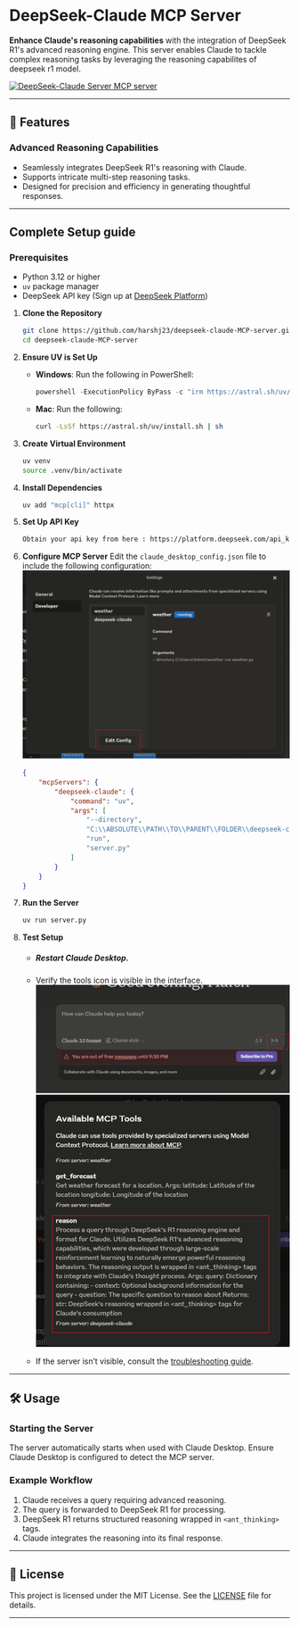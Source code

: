 # DeepSeek-Claude MCP Server

**Enhance Claude's reasoning capabilities** with the integration of DeepSeek R1's advanced reasoning engine. This server enables Claude to tackle complex reasoning tasks by leveraging the reasoning capabilites of deepseek r1 model.

<a href="https://glama.ai/mcp/servers/w3q7v1srsw"><img width="380" height="200" src="https://glama.ai/mcp/servers/w3q7v1srsw/badge" alt="DeepSeek-Claude Server MCP server" /></a>

---

## 🚀 Features

### **Advanced Reasoning Capabilities**
- Seamlessly integrates DeepSeek R1's reasoning with Claude.
- Supports intricate multi-step reasoning tasks.
- Designed for precision and efficiency in generating thoughtful responses.






---

## Complete Setup guide

### Prerequisites
- Python 3.12 or higher
- `uv` package manager
- DeepSeek API key (Sign up at [DeepSeek Platform](https://platform.deepseek.com))


1. **Clone the Repository**
   ```bash
   git clone https://github.com/harshj23/deepseek-claude-MCP-server.git
   cd deepseek-claude-MCP-server
   ```

2. **Ensure UV is Set Up**
   - **Windows**: Run the following in PowerShell:
     ```powershell
     powershell -ExecutionPolicy ByPass -c "irm https://astral.sh/uv/install.ps1 | iex"
     ```
   - **Mac**: Run the following:
     ```bash
     curl -LsSf https://astral.sh/uv/install.sh | sh
     ```

3. **Create Virtual Environment**
   ```bash
   uv venv
   source .venv/bin/activate
   ```

4. **Install Dependencies**
   ```bash
   uv add "mcp[cli]" httpx
   ```

5. **Set Up API Key**
   ```bash
   Obtain your api key from here : https://platform.deepseek.com/api_keys
   ```

6. **Configure MCP Server**
   Edit the `claude_desktop_config.json` file to include the following configuration:
   ![claude_desktop_config.json file](public/images/edit_config.png)

   ```json
   {
       "mcpServers": {
           "deepseek-claude": {
               "command": "uv",
               "args": [
                   "--directory",
                   "C:\\ABSOLUTE\\PATH\\TO\\PARENT\\FOLDER\\deepseek-claude",
                   "run",
                   "server.py"
               ]
           }
       }
   }
   ```

7. **Run the Server**
   ```bash
   uv run server.py
   ```

8. **Test Setup**
   - ##### Restart Claude Desktop.
   - Verify the tools icon is visible in the interface.
   ![tool visible](public/images/tool1.png)
![tool verify](public/images/tool2.png)

   - If the server isn’t visible, consult the [troubleshooting guide](https://modelcontextprotocol.io/quickstart/server#troubleshooting).

---

## 🛠 Usage

### Starting the Server
The server automatically starts when used with Claude Desktop. Ensure Claude Desktop is configured to detect the MCP server.

### Example Workflow
1. Claude receives a query requiring advanced reasoning.
2. The query is forwarded to DeepSeek R1 for processing.
3. DeepSeek R1 returns structured reasoning wrapped in `<ant_thinking>` tags.
4. Claude integrates the reasoning into its final response.

---


## 📄 License

This project is licensed under the MIT License. See the [LICENSE](LICENSE) file for details.

---
